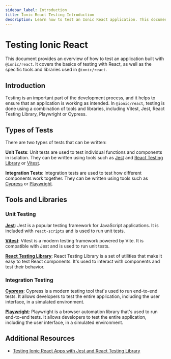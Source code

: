 ```yaml
---
sidebar_label: Introduction
title: Ionic React Testing Introduction
description: Learn how to test an Ionic React application. This document provides an overview of how to test an application built with @ionic/react.
---
```


# Testing Ionic React

This document provides an overview of how to test an application built with `@ionic/react`. It covers the basics of testing with React, as well as the specific tools and libraries used in `@ionic/react`.

## Introduction

Testing is an important part of the development process, and it helps to ensure that an application is working as intended. In `@ionic/react`, testing is done using a combination of tools and libraries, including Vitest, Jest, React Testing Library, Playwright or Cypress.

## Types of Tests

There are two types of tests that can be written:

**Unit Tests**: Unit tests are used to test individual functions and components in isolation. They can be written using tools such as [Jest](https://jestjs.io) and [React Testing Library](https://testing-library.com) or [Vitest](https://vitest.dev).

**Integration Tests**: Integration tests are used to test how different components work together. They can be written using tools such as [Cypress](https://www.cypress.io) or [Playwright](https://playwright.dev).

## Tools and Libraries

### Unit Testing

[**Jest**](https://jestjs.io): Jest is a popular testing framework for JavaScript applications. It is included with `react-scripts` and is used to run unit tests.

[**Vitest**](https://vitest.dev): Vitest is a modern testing framework powered by Vite. It is compatible with Jest and is used to run unit tests.

[**React Testing Library**](https://testing-library.com): React Testing Library is a set of utilities that make it easy to test React components. It's used to interact with components and test their behavior.

### Integration Testing

[**Cypress**](https://www.cypress.io): Cypress is a modern testing tool that's used to run end-to-end tests. It allows developers to test the entire application, including the user interface, in a simulated environment.

[**Playwright**](https://playwright.dev): Playwright is a browser automation library that's used to run end-to-end tests. It allows developers to test the entire application, including the user interface, in a simulated environment.

## Additional Resources

- [Testing Ionic React Apps with Jest and React Testing Library](https://ionicframework.com/blog/testing-ionic-react-apps-with-jest-and-react-testing-library/)
